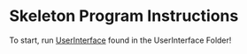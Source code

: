 # Skeleton Program Instructions
To start, run [UserInterface](UserInterface/UserInterface.java) found in the 
UserInterface Folder!
